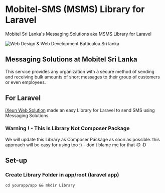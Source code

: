 # Mobitel-SMS (MSMS) Library for Laravel
Mobitel Sri Lanka's Messaging Solutions aka MSMS Library for Laravel

![Web Design & Web Development Batticaloa Sri lanka](https://raw.githubusercontent.com/joeljerushan/Mobitel-SMS/master/ixeun_mobitel_msms.jpg "Web Design & Web Development Batticaloa Sri lanka")



## Messaging Solutions at Mobitel Sri Lanka
This service provides any organization with a secure method of sending and receiving bulk amounts of short messages to their group of customers or even employees.

## For Laravel
[iXeun Web Solution](https://www.ixeun.com/) made an easy Library for Laravel to send SMS using Messaging Solutions.  

### Warning ! - This is Library Not Composer Package 
We will update this Library as Composer Package as soon as possible. this approach will be easy for using too :) - don't blame me for that :D :D 

## Set-up
### Create Library Folder in app/root (laravel app)

`cd yourapp/app && mkdir Library`